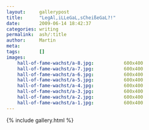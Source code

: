 ```yaml
---
layout:     gallerypost
title:      "LegAl,iLLeGaL,sCheißeGaL?!"
date:       2009-06-14 18:42:37
categories: writing
permalink:  ash/:title
author:     Martin
meta:
tags:       []
images:
    hall-of-fame-wachst/a-8.jpg:           600x400
    hall-of-fame-wachst/a-7.jpg:           600x400
    hall-of-fame-wachst/a-6.jpg:           600x400
    hall-of-fame-wachst/a-5.jpg:           600x400
    hall-of-fame-wachst/a-4.jpg:           600x400
    hall-of-fame-wachst/a-3.jpg:           600x400
    hall-of-fame-wachst/a-2.jpg:           600x400
    hall-of-fame-wachst/a-1.jpg:           600x400
---
```


{% include gallery.html %}
